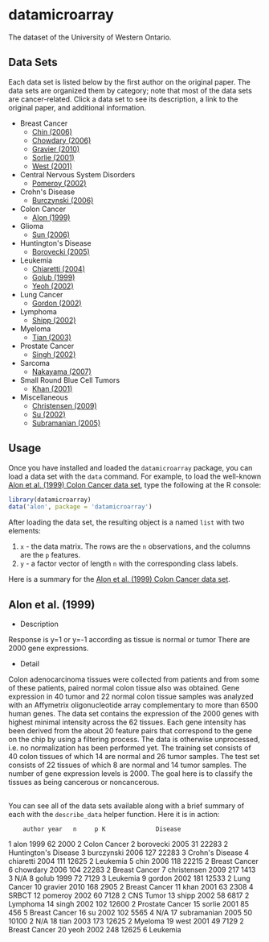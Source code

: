 # datamicroarray

The dataset of the University of Western Ontario.

## Data Sets

Each data set is listed below by the first author on the original paper. The data sets are organized them by category; note that most of the data sets are cancer-related. Click a data set to see its description, a link to the original paper, and additional information.

* Breast Cancer
  * [Chin (2006)](https://github.com/ramey/datamicroarray/wiki/Chin-%282006%29)
  * [Chowdary (2006)](https://github.com/ramey/datamicroarray/wiki/Chowdary-%282006%29)
  * [Gravier (2010)](https://github.com/ramey/datamicroarray/wiki/Gravier-%282010%29)
  * [Sorlie (2001)](https://github.com/ramey/datamicroarray/wiki/Sorlie-%282001%29)
  * [West (2001)](https://github.com/ramey/datamicroarray/wiki/West-%282001%29)
* Central Nervous System Disorders
  * [Pomeroy (2002)](https://github.com/ramey/datamicroarray/wiki/Pomeroy-%282002%29)
* Crohn's Disease
  * [Burczynski (2006)](https://github.com/ramey/datamicroarray/wiki/Burczynski-%282006%29)
* Colon Cancer
  * [Alon (1999)](https://github.com/ramey/datamicroarray/wiki/Alon-%281999%29)
* Glioma
  * [Sun (2006)](https://github.com/ramey/datamicroarray/wiki/Sun-%282006%29)
* Huntington's Disease
  * [Borovecki (2005)](https://github.com/ramey/datamicroarray/wiki/Borovecki-%282005%29)
* Leukemia
  * [Chiaretti (2004)](https://github.com/ramey/datamicroarray/wiki/Chiaretti-%282004%29)
  * [Golub (1999)](https://github.com/ramey/datamicroarray/wiki/Golub-%281999%29)
  * [Yeoh (2002)](https://github.com/ramey/datamicroarray/wiki/Yeoh-%282002%29)
* Lung Cancer
  * [Gordon (2002)](https://github.com/ramey/datamicroarray/wiki/Gordon-%282002%29)
* Lymphoma
  * [Shipp (2002)](https://github.com/ramey/datamicroarray/wiki/Shipp-%282002%29)
* Myeloma
  * [Tian (2003)](https://github.com/ramey/datamicroarray/wiki/Tian-%282003%29)
* Prostate Cancer
  * [Singh (2002)](https://github.com/ramey/datamicroarray/wiki/Singh-%282002%29)
* Sarcoma
  * [Nakayama (2007)](https://github.com/ramey/datamicroarray/wiki/Nakayama-%282007%29)
* Small Round Blue Cell Tumors
  * [Khan (2001)](https://github.com/ramey/datamicroarray/wiki/Khan-%282001%29)
* Miscellaneous
  * [Christensen (2009)](https://github.com/ramey/datamicroarray/wiki/Christensen-%282009%29)
  * [Su (2002)](https://github.com/ramey/datamicroarray/wiki/Su-%282002%29)
  * [Subramanian (2005)](https://github.com/ramey/datamicroarray/wiki/Subramanian-%282005%29)

## Usage

Once you have installed and loaded the `datamicroarray` package, you can load a data set with the `data` command. For example, to load the well-known [Alon et al. (1999) Colon Cancer data set](https://github.com/ramey/datamicroarray/wiki/Alon-%281999%29), type the following at the R console:

```r
library(datamicroarray)
data('alon', package = 'datamicroarray')
```

After loading the data set, the resulting object is a named `list` with two elements:

1. `x` - the data matrix. The rows are the `n` observations, and the columns are the `p` features.
2. `y` - a factor vector of length `n` with the corresponding class labels.

Here is a summary for the [Alon et al. (1999) Colon Cancer data set](https://github.com/ramey/datamicroarray/wiki/Alon-%281999%29).

## Alon et al. (1999)
* Description

Response is y=1 or y=-1 according as tissue is normal or tumor There are 2000 gene expressions.
 
* Detail

Colon adenocarcinoma tissues were collected from patients and from some of these patients, paired normal colon tissue also was obtained. Gene expression in 40 tumor and 22 normal colon tissue samples was analyzed with an Affymetrix oligonucleotide array complementary to more than 6500 human genes. The data set contains the expression of the 2000 genes with highest minimal intensity across the 62 tissues. Each gene intensity has been derived from the about 20 feature pairs that correspond to the gene on the chip by using a filtering process. The data is otherwise unprocessed, i.e. no normalization has been performed yet. The training set consists of 40 colon tissues of which 14 are normal and 26 tumor samples. The test set consists of 22 tissues of which 8 are normal and 14 tumor samples. The number of gene expression levels is 2000. The goal here is to classify the tissues as being cancerous or noncancerous.


##

You can see all of the data sets available along with a brief summary of each with the `describe_data` helper function. Here it is in action:

        author year   n     p K              Disease
1         alon 1999  62  2000 2         Colon Cancer
2    borovecki 2005  31 22283 2 Huntington's Disease
3   burczynski 2006 127 22283 3      Crohn's Disease
4    chiaretti 2004 111 12625 2             Leukemia
5         chin 2006 118 22215 2        Breast Cancer
6     chowdary 2006 104 22283 2        Breast Cancer
7  christensen 2009 217  1413 3                  N/A
8        golub 1999  72  7129 3             Leukemia
9       gordon 2002 181 12533 2          Lung Cancer
10     gravier 2010 168  2905 2        Breast Cancer
11        khan 2001  63  2308 4                SRBCT
12     pomeroy 2002  60  7128 2            CNS Tumor
13       shipp 2002  58  6817 2             Lymphoma
14       singh 2002 102 12600 2      Prostate Cancer
15      sorlie 2001  85   456 5        Breast Cancer
16          su 2002 102  5565 4                  N/A
17 subramanian 2005  50 10100 2                  N/A
18        tian 2003 173 12625 2              Myeloma
19        west 2001  49  7129 2        Breast Cancer
20        yeoh 2002 248 12625 6             Leukemia
```
